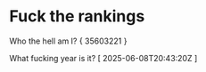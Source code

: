 # Fuck the rankings

Who the hell am I?
{ 35603221 }

What fucking year is it?
[ 2025-06-08T20:43:20Z ]
